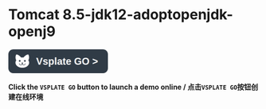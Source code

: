 # Tomcat 8.5-jdk12-adoptopenjdk-openj9

<a href="https://www.vsplate.com/?docker-compose=https://github.com/vsplate/dcenvs/tomcat/8.5-jdk12-adoptopenjdk-openj9"><img alt="VSPLATE GO" src="https://raw.githubusercontent.com/vsplate/images/master/vsgo_btn.png" width="200px"></a>

**Click the `VSPLATE GO` button to launch a demo online / 点击`VSPLATE GO`按钮创建在线环境**
